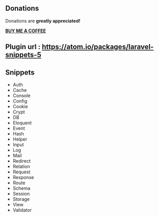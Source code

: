 Donations
----------
Donations are **greatly appreciated!**

**[BUY ME A COFFEE](https://www.patreon.com/join/alicannklc)**

## Plugin url : https://atom.io/packages/laravel-snippets-5

## Snippets

* Auth
* Cache
* Console
* Config
* Cookie
* Crypt
* DB
* Eloquent
* Event
* Hash
* Helper
* Input
* Log
* Mail
* Redirect
* Relation
* Request
* Response
* Route
* Schema
* Session
* Storage
* View
* Validator
